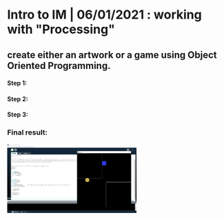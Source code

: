 # Intro to IM | 06/01/2021 : working with "Processing"

## create either an artwork or a game using Object Oriented Programming.


#### Step 1:


#### Step 2:



#### Step 3:


### Final result:

<img src="final.png" width="300" />




